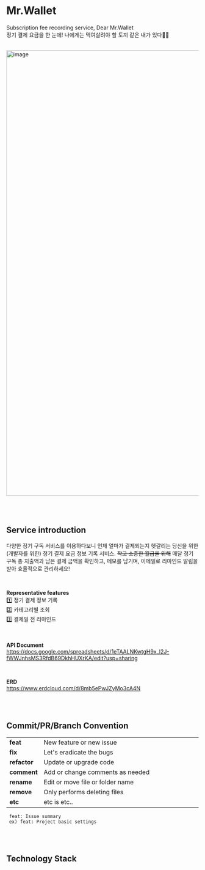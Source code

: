 # Mr.Wallet
Subscription fee recording service, Dear Mr.Wallet   
정기 결제 요금을 한 눈에! 나에게는 먹여살려야 할 토끼 같은 내가 있다🐰🥕

<br>

<img width="1166" alt="image" src="https://github.com/LeeGoh/mr-wallet/assets/107545016/b1cacc67-5c85-48d9-8c85-4604c0e73a63">

<br><br>

## Service introduction
다양한 정기 구독 서비스를 이용하다보니 언제 얼마가 결제되는지 헷갈리는 당신을 위한(개발자를 위한) 정기 결제 요금 정보 기록 서비스.
~~작고 소중한 월급을 위해~~ 매달 정기 구독 총 지출액과 남은 결제 금액을 확인하고, 메모를 남기며, 이메일로 리마인드 알림을 받아 효율적으로 관리하세요!

<br>

**Representative features**   
1️⃣ 정기 결제 정보 기록 <br>
2️⃣ 카테고리별 조회 <br>
3️⃣ 결제일 전 리마인드 <br>

<br>

**API Document**   
https://docs.google.com/spreadsheets/d/1eTAALNKwtgH9x_l2J-fWWJnhsMS3RfdB69DkhHUXrKA/edit?usp=sharing

<br>

**ERD**   
https://www.erdcloud.com/d/8mb5ePwJZyMo3cA4N

<br><br>

## Commit/PR/Branch Convention
<table>
  <tbody>
    <tr><td><b>feat</b></td><td width=1000px;>New feature or new issue</td></tr>  
    <tr><td><b>fix</b></td><td>Let's eradicate the bugs</td></tr>  
    <tr><td><b>refactor</b></td><td>Update or upgrade code</td></tr>  
    <tr><td><b>comment</b></td><td>Add or change comments as needed</td></tr>  
    <tr><td><b>rename</b></td><td>Edit or move file or folder name</td></tr>  
    <tr><td><b>remove</b></td><td>Only performs deleting files</td></tr>
    <tr><td><b>etc</b></td><td>etc is etc..</td></tr>
  </tbody>
</table>

```
 feat: Issue summary
 ex) feat: Project basic settings
```


<br><br>

## Technology Stack
   
<br><br>
